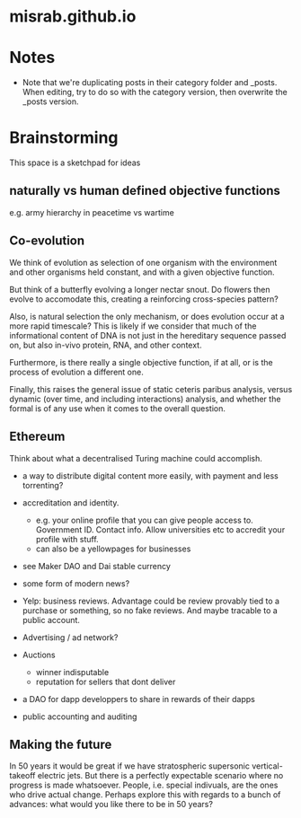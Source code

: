 misrab.github.io
================


# Notes

- Note that we're duplicating posts in their category folder 
and _posts. When editing, try to do so with the category version, 
then overwrite the _posts version.




# Brainstorming

This space is a sketchpad for ideas


## naturally vs human defined objective functions

e.g. army hierarchy in peacetime vs wartime


## Co-evolution

We think of evolution as selection of one organism with the environment and other organisms held constant, and with a given objective function.

But think of a butterfly evolving a longer nectar snout. Do flowers then evolve to accomodate this, creating a reinforcing cross-species pattern?

Also, is natural selection the only mechanism, or does evolution occur at a more rapid timescale? This is likely if we consider that much of the informational content of DNA is not just in the hereditary sequence passed on, but also in-vivo protein, RNA, and other context.

Furthermore, is there really a single objective function, if at all, or is the process of evolution a different one.

Finally, this raises the general issue of static ceteris paribus analysis, versus dynamic (over time, and including interactions) analysis, and whether the formal is of any use when it comes to the overall question.


## Ethereum

Think about what a decentralised Turing machine could accomplish.

- a way to distribute digital content more easily, with payment and less torrenting?

- accreditation and identity.
	* e.g. your online profile that you can give people access to. Government ID. Contact info. Allow universities etc to accredit your profile with stuff.
	* can also be a yellowpages for businesses

- see Maker DAO and Dai stable currency

- some form of modern news?

- Yelp: business reviews. Advantage could be review provably tied to a purchase or something, so no fake reviews. And maybe tracable to a public account.

- Advertising / ad network?

- Auctions
	* winner indisputable
	* reputation for sellers that dont deliver

- a DAO for dapp developpers to share in rewards of their dapps

- public accounting and auditing



## Making the future

In 50 years it would be great if we have stratospheric supersonic vertical-takeoff electric jets. But there is a perfectly expectable scenario where no progress is made whatsoever. People, i.e. special indivuals, are the ones who drive actual change. Perhaps explore this with regards to a bunch of advances: what would you like there to be in 50 years?



